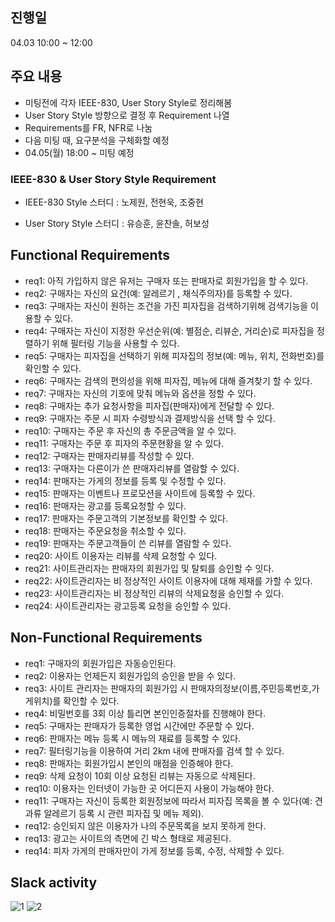 ## 진행일 
04.03 10:00 ~ 12:00

## 주요 내용
- 미팅전에 각자 IEEE-830, User Story Style로 정리해봄
- User Story Style 방향으로 결정 후 Requirement 나열
- Requirements를 FR, NFR로 나눔
- 다음 미팅 때, 요구분석을 구체화할 예정
- 04.05(월) 18:00 ~ 미팅 예정
### IEEE-830 & User Story Style Requirement
- IEEE-830 Style 스터디 : 노제원, 전현욱, 조중현

- User Story Style 스터디 : 유승훈, 윤찬솔, 허보성

## Functional Requirements
- req1: 아직 가입하지 않은 유저는 구매자 또는 판매자로 회원가입을 할 수 있다. 
- req2: 구매자는 자신의 요건(예: 알레르기 , 채식주의자)를 등록할 수 있다.
- req3: 구매자는 자신이 원하는 조건을 가진 피자집을 검색하기위해 검색기능을 이용할 수 있다. 
- req4: 구매자는 자신이 지정한 우선순위(예: 별점순, 리뷰순, 거리순)로 피자집을 정렬하기 위해 필터링 기능을 사용할 수 있다. 
- req5: 구매자는 피자집을 선택하기 위해 피자집의 정보(예: 메뉴, 위치, 전화번호)를 확인할 수 있다.
- req6: 구매자는 검색의 편의성을 위해 피자집, 메뉴에 대해 즐겨찾기 할 수 있다.
- req7: 구매자는 자신의 기호에 맞춰 메뉴와 옵션을 정할 수 있다.
- req8: 구매자는 추가 요청사항을 피자집(판매자)에게 전달할 수 있다.
- req9: 구매자는 주문 시 피자 수령방식과 결제방식을 선택 할 수 있다.
- req10: 구매자는 주문 후 자신의 총 주문금액을 알 수 있다.
- req11: 구매자는 주문 후 피자의 주문현황을 알 수 있다.
- req12: 구매자는 판매자리뷰를 작성할 수 있다.
- req13: 구매자는 다른이가 쓴 판매자리뷰를 열람할 수 있다.
- req14: 판매자는 가게의 정보를 등록 및 수정할 수 있다.
- req15: 판매자는 이벤트나 프로모션을 사이트에 등록할 수 있다.
- req16: 판매자는 광고를 등록요청할 수 있다.
- req17: 판매자는 주문고객의 기본정보를 확인할 수 있다.
- req18: 판매자는 주문요청을 취소할 수 있다.
- req19: 판매자는 주문고객들이 쓴 리뷰를 열람할 수 있다.
- req20: 사이트 이용자는 리뷰를 삭제 요청할 수 있다.
- req21: 사이트관리자는 판매자의 회원가입 및 탈퇴를 승인할 수 잇다.
- req22: 사이트관리자는 비 정상적인 사이트 이용자에 대해 제재를 가할 수 있다.
- req23: 사이트관리자는 비 정상적인 리뷰의 삭제요청을 승인할 수 있다.
- req24: 사이트관리자는 광고등록 요청을 승인할 수 있다.


## Non-Functional Requirements
- req1: 구매자의 회원가입은 자동승인된다.
- req2: 이용자는 언제든지 회원가입의 승인을 받을 수 있다.
- req3: 사이트 관리자는 판매자의 회원가입 시 판매자의정보(이름,주민등록번호,가게위치)를 확인할 수 있다.
- req4: 비밀번호를 3회 이상 틀리면 본인인증절차를 진행해야 한다.
- req5: 구매자는 판매자가 등록한 영업 시간에만 주문할 수 있다.
- req6: 판매자는 메뉴 등록 시 메뉴의 재료를 등록할 수 있다.
- req7: 필터링기능을 이용하여 거리 2km 내에 판매자를 검색 할 수 있다.
- req8: 판매자는 회원가입시 본인의 매점을 인증해야 한다.
- req9: 삭제 요청이 10회 이상 요청된 리뷰는 자동으로 삭제된다.
- req10: 이용자는 인터넷이 가능한 곳 어디든지 사용이 가능해야 한다.
- req11: 구매자는 자신이 등록한  회원정보에 따라서 피자집 목록을 볼 수 있다(예: 견과류 알레르기 등록 시 관련 피자집 및 메뉴 제외).
- req12: 승인되지 않은 이용자가 나의 주문목록을 보지 못하게 한다.
- req13: 광고는 사이트의 측면에 긴 박스 형태로 제공된다.
- req14: 피자 가게의 판매자만이 가게 정보를 등록, 수정, 삭제할 수 있다.

## Slack activity
![1](https://user-images.githubusercontent.com/29909282/113466518-96fb4200-9477-11eb-9efd-34cf48542e5d.png)
![2](https://user-images.githubusercontent.com/29909282/113466582-ffe2ba00-9477-11eb-8950-339f73220edf.png)
